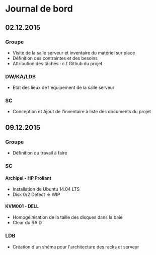 # Journal de bord

## 02.12.2015

### Groupe
* Visite de la salle serveur et inventaire du matériel sur place
* Définition des contraintes et des besoins
* Attribution des tâches : c.f Github du projet

### DW/KA/LDB
* Etat des lieux de l'équipement de la salle serveur

### SC 
* Conception et Ajout de l'inventaire à liste des documents du projet

## 09.12.2015

### Groupe
* Définition du travail à faire

### SC

#### Archipel - HP Proliant 

* Installation de Ubuntu 14.04 LTS
* Disk 0/2 Defect => WIP

#### KVM001 - DELL

* Homogéinisation de la taille des disques dans la baie
* Clear du RAID

### LDB
* Création d'un shéma pour l'architecture des racks et serveur
